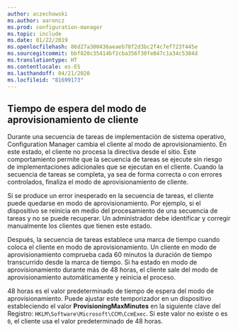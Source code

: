 ```yaml
---
author: aczechowski
ms.author: aaroncz
ms.prod: configuration-manager
ms.topic: include
ms.date: 01/22/2019
ms.openlocfilehash: 86d27a300436aeaeb78f2d3bc2f4c7ef723f445e
ms.sourcegitcommit: bbf820c35414bf2cba356f30fe047c1a34c5384d
ms.translationtype: HT
ms.contentlocale: es-ES
ms.lasthandoff: 04/21/2020
ms.locfileid: "81699173"
---
```

## <a name="client-provisioning-mode-timeout"></a><a name="bkmk_osdprov"></a> Tiempo de espera del modo de aprovisionamiento de cliente
<!--3197824-->

Durante una secuencia de tareas de implementación de sistema operativo, Configuration Manager cambia el cliente al modo de aprovisionamiento. En este estado, el cliente no procesa la directiva desde el sitio. Este comportamiento permite que la secuencia de tareas se ejecute sin riesgo de implementaciones adicionales que se ejecutan en el cliente. Cuando la secuencia de tareas se completa, ya sea de forma correcta o con errores controlados, finaliza el modo de aprovisionamiento de cliente.

Si se produce un error inesperado en la secuencia de tareas, el cliente puede quedarse en modo de aprovisionamiento. Por ejemplo, si el dispositivo se reinicia en medio del procesamiento de una secuencia de tareas y no se puede recuperar. Un administrador debe identificar y corregir manualmente los clientes que tienen este estado. 

Después, la secuencia de tareas establece una marca de tiempo cuando coloca el cliente en modo de aprovisionamiento. Un cliente en modo de aprovisionamiento comprueba cada 60 minutos la duración de tiempo transcurrido desde la marca de tiempo. Si ha estado en modo de aprovisionamiento durante más de 48 horas, el cliente sale del modo de aprovisionamiento automáticamente y reinicia el proceso. 

48 horas es el valor predeterminado de tiempo de espera del modo de aprovisionamiento. Puede ajustar este temporizador en un dispositivo estableciendo el valor **ProvisioningMaxMinutes** en la siguiente clave del Registro: `HKLM\Software\Microsoft\CCM\CcmExec`. Si este valor no existe o es `0`, el cliente usa el valor predeterminado de 48 horas. 

<!-- 
The following diagrams show the process flow for the task sequence and the client:

#### Task sequence
![Flow diagram of task sequence setting provisioning mode](../../media/3197824-ts-flow.png) 

#### Client remediation
![Flow diagram of client exiting provisioning mode](../../media/3197824-client-flow.png) 

-->
